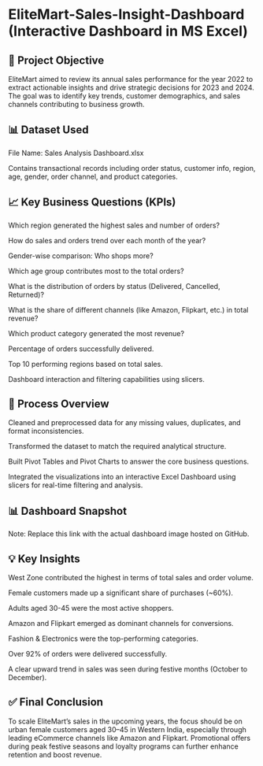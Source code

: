 # EliteMart-Sales-Insight-Dashboard (Interactive Dashboard in MS Excel)

## 📌 Project Objective
EliteMart aimed to review its annual sales performance for the year 2022 to extract actionable insights and drive strategic decisions for 2023 and 2024. The goal was to identify key trends, customer demographics, and sales channels contributing to business growth.

## 📊 Dataset Used
File Name: Sales Analysis Dashboard.xlsx

Contains transactional records including order status, customer info, region, age, gender, order channel, and product categories.

## 📈 Key Business Questions (KPIs)
Which region generated the highest sales and number of orders?

How do sales and orders trend over each month of the year?

Gender-wise comparison: Who shops more?

Which age group contributes most to the total orders?

What is the distribution of orders by status (Delivered, Cancelled, Returned)?

What is the share of different channels (like Amazon, Flipkart, etc.) in total revenue?

Which product category generated the most revenue?

Percentage of orders successfully delivered.

Top 10 performing regions based on total sales.

Dashboard interaction and filtering capabilities using slicers.

## 🔧 Process Overview
Cleaned and preprocessed data for any missing values, duplicates, and format inconsistencies.

Transformed the dataset to match the required analytical structure.

Built Pivot Tables and Pivot Charts to answer the core business questions.

Integrated the visualizations into an interactive Excel Dashboard using slicers for real-time filtering and analysis.

## 📊 Dashboard Snapshot

Note: Replace this link with the actual dashboard image hosted on GitHub.

## 💡 Key Insights
West Zone contributed the highest in terms of total sales and order volume.

Female customers made up a significant share of purchases (~60%).

Adults aged 30-45 were the most active shoppers.

Amazon and Flipkart emerged as dominant channels for conversions.

Fashion & Electronics were the top-performing categories.

Over 92% of orders were delivered successfully.

A clear upward trend in sales was seen during festive months (October to December).

## ✅ Final Conclusion
To scale EliteMart’s sales in the upcoming years, the focus should be on urban female customers aged 30–45 in Western India, especially through leading eCommerce channels like Amazon and Flipkart. Promotional offers during peak festive seasons and loyalty programs can further enhance retention and boost revenue.
